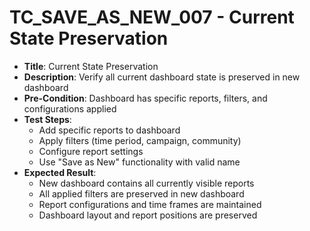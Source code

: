 # TC_SAVE_AS_NEW_007 - Current State Preservation

* **Title**: Current State Preservation
* **Description**: Verify all current dashboard state is preserved in new dashboard
* **Pre-Condition**: Dashboard has specific reports, filters, and configurations applied
* **Test Steps**:
  * Add specific reports to dashboard
  * Apply filters (time period, campaign, community)
  * Configure report settings
  * Use "Save as New" functionality with valid name
* **Expected Result**:
  * New dashboard contains all currently visible reports
  * All applied filters are preserved in new dashboard
  * Report configurations and time frames are maintained
  * Dashboard layout and report positions are preserved